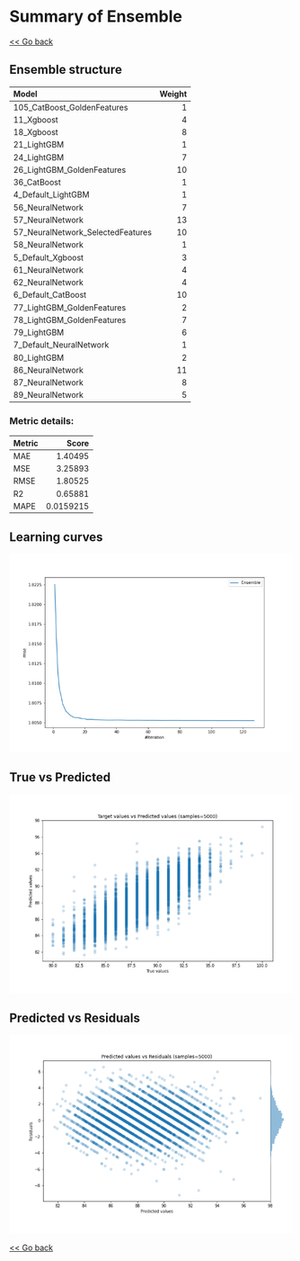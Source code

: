 # Summary of Ensemble

[<< Go back](../README.md)


## Ensemble structure
| Model                             |   Weight |
|:----------------------------------|---------:|
| 105_CatBoost_GoldenFeatures       |        1 |
| 11_Xgboost                        |        4 |
| 18_Xgboost                        |        8 |
| 21_LightGBM                       |        1 |
| 24_LightGBM                       |        7 |
| 26_LightGBM_GoldenFeatures        |       10 |
| 36_CatBoost                       |        1 |
| 4_Default_LightGBM                |        1 |
| 56_NeuralNetwork                  |        7 |
| 57_NeuralNetwork                  |       13 |
| 57_NeuralNetwork_SelectedFeatures |       10 |
| 58_NeuralNetwork                  |        1 |
| 5_Default_Xgboost                 |        3 |
| 61_NeuralNetwork                  |        4 |
| 62_NeuralNetwork                  |        4 |
| 6_Default_CatBoost                |       10 |
| 77_LightGBM_GoldenFeatures        |        2 |
| 78_LightGBM_GoldenFeatures        |        7 |
| 79_LightGBM                       |        6 |
| 7_Default_NeuralNetwork           |        1 |
| 80_LightGBM                       |        2 |
| 86_NeuralNetwork                  |       11 |
| 87_NeuralNetwork                  |        8 |
| 89_NeuralNetwork                  |        5 |

### Metric details:
| Metric   |     Score |
|:---------|----------:|
| MAE      | 1.40495   |
| MSE      | 3.25893   |
| RMSE     | 1.80525   |
| R2       | 0.65881   |
| MAPE     | 0.0159215 |



## Learning curves
![Learning curves](learning_curves.png)
## True vs Predicted

![True vs Predicted](true_vs_predicted.png)


## Predicted vs Residuals

![Predicted vs Residuals](predicted_vs_residuals.png)



[<< Go back](../README.md)
